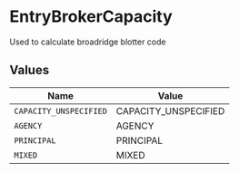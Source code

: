 # EntryBrokerCapacity

Used to calculate broadridge blotter code


## Values

| Name                   | Value                  |
| ---------------------- | ---------------------- |
| `CAPACITY_UNSPECIFIED` | CAPACITY_UNSPECIFIED   |
| `AGENCY`               | AGENCY                 |
| `PRINCIPAL`            | PRINCIPAL              |
| `MIXED`                | MIXED                  |